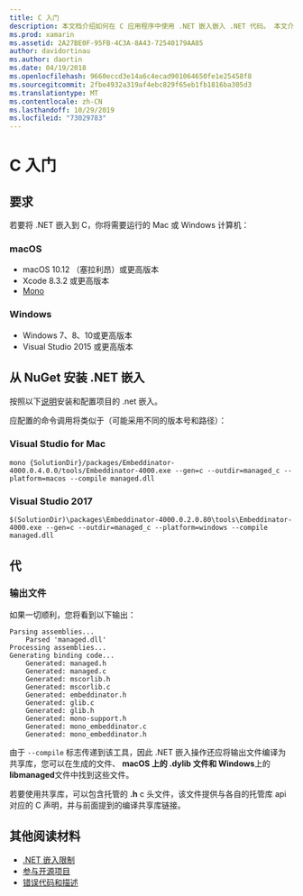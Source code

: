 ```yaml
---
title: C 入门
description: 本文档介绍如何在 C 应用程序中使用 .NET 嵌入嵌入 .NET 代码。 本文介绍了如何在 Visual Studio 2019 和 Visual Studio for Mac 中使用 .NET 嵌入。
ms.prod: xamarin
ms.assetid: 2A27BE0F-95FB-4C3A-8A43-72540179AA85
author: davidortinau
ms.author: daortin
ms.date: 04/19/2018
ms.openlocfilehash: 9660eccd3e14a6c4ecad901064650fe1e25458f8
ms.sourcegitcommit: 2fbe4932a319af4ebc829f65eb1fb1816ba305d3
ms.translationtype: MT
ms.contentlocale: zh-CN
ms.lasthandoff: 10/29/2019
ms.locfileid: "73029783"
---
```

# <a name="getting-started-with-c"></a>C 入门

## <a name="requirements"></a>要求

若要将 .NET 嵌入到 C，你将需要运行的 Mac 或 Windows 计算机：

### <a name="macos"></a>macOS

* macOS 10.12 （塞拉利昂）或更高版本
* Xcode 8.3.2 或更高版本
* [Mono](https://www.mono-project.com/download/)

### <a name="windows"></a>Windows

* Windows 7、8、10或更高版本
* Visual Studio 2015 或更高版本

## <a name="installing-net-embedding-from-nuget"></a>从 NuGet 安装 .NET 嵌入

按照以下[说明](~/tools/dotnet-embedding/get-started/install/install.md)安装和配置项目的 .net 嵌入。

应配置的命令调用将类似于（可能采用不同的版本号和路径）：

### <a name="visual-studio-for-mac"></a>Visual Studio for Mac

```shell
mono {SolutionDir}/packages/Embeddinator-4000.0.4.0.0/tools/Embeddinator-4000.exe --gen=c --outdir=managed_c --platform=macos --compile managed.dll
```

### <a name="visual-studio-2017"></a>Visual Studio 2017

```shell
$(SolutionDir)\packages\Embeddinator-4000.0.2.0.80\tools\Embeddinator-4000.exe --gen=c --outdir=managed_c --platform=windows --compile managed.dll
```

## <a name="generation"></a>代

### <a name="output-files"></a>输出文件

如果一切顺利，您将看到以下输出：

```shell
Parsing assemblies...
    Parsed 'managed.dll'
Processing assemblies...
Generating binding code...
    Generated: managed.h
    Generated: managed.c
    Generated: mscorlib.h
    Generated: mscorlib.c
    Generated: embeddinator.h
    Generated: glib.c
    Generated: glib.h
    Generated: mono-support.h
    Generated: mono_embeddinator.c
    Generated: mono_embeddinator.h
```

由于 `--compile` 标志传递到该工具，因此 .NET 嵌入操作还应将输出文件编译为共享库，您可以在生成的文件、 **macOS 上的 .dylib 文件和 Windows**上的**libmanaged**文件中找到这些文件。

若要使用共享库，可以包含托管的 **.h** c 头文件，该文件提供与各自的托管库 api 对应的 C 声明，并与前面提到的编译共享库链接。

## <a name="further-reading"></a>其他阅读材料

* [.NET 嵌入限制](~/tools/dotnet-embedding/limitations.md)
* [参与开源项目](https://github.com/mono/Embeddinator-4000/blob/master/Contributing.md)
* [错误代码和描述](~/tools/dotnet-embedding/errors.md)
